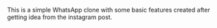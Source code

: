 This is a simple WhatsApp clone with some basic features created after getting idea from the instagram post.
